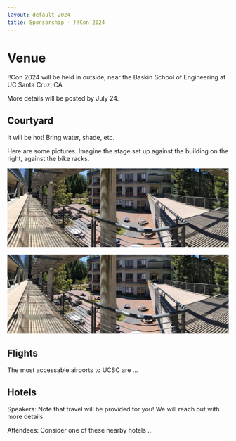 ```yaml
---
layout: default-2024
title: Sponsorship - !!Con 2024
---
```


# Venue

!!Con 2024 will be held in outside, near the Baskin School of Engineering at UC Santa Cruz, CA

More details will be posted by July 24.

## Courtyard

It will be hot! Bring water, shade, etc.

Here are some pictures. Imagine the stage set up against the building on the right, against the bike racks.

![Image of the courtyard. It's sunny. To the right are bike racks.](images/2024-venue-photos/PXL_20240702_183057816.PANO.jpg)

![Image of the courtyard from the balcony. The balcony has chairs and half sun cover.](images/2024-venue-photos/PXL_20240702_183057816.PANO.jpg)

## Flights

The most accessable airports to UCSC are ...

## Hotels

Speakers: Note that travel will be provided for you! We will reach out with more details.

Attendees: Consider one of these nearby hotels ...